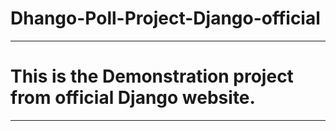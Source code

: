 # Dhango-Poll-Project-Django-official

______________________________________________________________________________________

# This is the Demonstration project from official Django website.

_______________________________________________________________________________________
